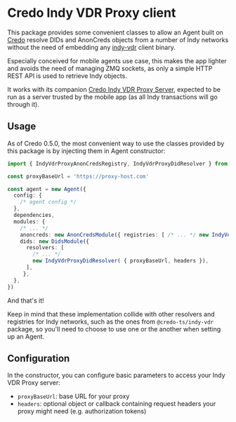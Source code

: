 # Credo Indy VDR Proxy client

This package provides some convenient classes to allow an Agent built on [Credo](https://github.com/openwallet-foundation/credo-ts) resolve DIDs and AnonCreds objects from a number of Indy networks without the need of embedding any [indy-vdr](https://github.com/hyperledger/indy-vdr) client binary.

Especially conceived for mobile agents use case, this makes the app lighter and avoids the need of managing ZMQ sockets, as only a simple HTTP REST API is used to retrieve Indy objects.

It works with its companion [Credo Indy VDR Proxy Server](https://github.com/2060-io/credo-ts-indy-vdr-proxy/tree/main/packages/server), expected to be run as a server trusted by the mobile app (as all Indy transactions will go through it).

## Usage

As of Credo 0.5.0, the most convenient way to use the classes provided by this package is by injecting them in Agent constructor:

```ts
import { IndyVdrProxyAnonCredsRegistry, IndyVdrProxyDidResolver } from 'credo-ts-indy-vdr-proxy-client'

const proxyBaseUrl = 'https://proxy-host.com'

const agent = new Agent({
  config: {
    /* agent config */
  },
  dependencies,
  modules: {
    /* ... */
    anoncreds: new AnonCredsModule({ registries: [ /* ... */ new IndyVdrProxyAnonCredsRegistry({ proxyBaseUrl, headers })] }),
    dids: new DidsModule({
      resolvers: [
        /* ... */
        new IndyVdrProxyDidResolver( { proxyBaseUrl, headers }),
      ],
     },
  },
})
```

And that's it!

Keep in mind that these implementation collide with other resolvers and registries for Indy networks, such as the ones from `@credo-ts/indy-vdr` package, so you'll need to choose to use one or the another when setting up an Agent.

## Configuration

In the constructor, you can configure basic parameters to access your Indy VDR Proxy server:

- `proxyBaseUrl`: base URL for your proxy
- `headers`: optional object or callback containing request headers your proxy might need (e.g. authorization tokens)
